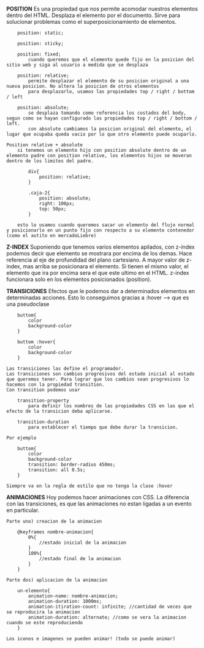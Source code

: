 **POSITION**
Es una propiedad que nos permite acomodar nuestros elementos dentro del HTML. Desplaza el elemento por el documento.
Sirve para solucionar problemas como el superposicionamiento de elementos.

        position: static;

        position: sticky;

        position: fixed;
            cuando queremos que el elemento quede fijo en la posicion del sitio web y siga al usuario a medida que se desplaza

        position: relative;
            permite desplazar el elemento de su posicion original a una nueva posicion. No altera la posicion de otros elementos
            para desplazarlo, usamos las propiedades top / right / bottom / left

        position: absolute;
            se desplaza tomando como referencia los costados del body, segun como se hayan configurado las propiedades top / right / bottom / left.
            con absolute cambiamos la posicion original del elemento, el lugar que ocupaba queda vacio por lo que otro elemento puede ocuparlo.

    Position relative + absolute
        si tenemos un elemento hijo con position absolute dentro de un elemento padre con position relative, los elementos hijos se moveran dentro de los limites del padre.

            div{
                position: relative;
            }

            .caja-2{
                position: absolute;
                right: 100px;
                top: 50px;
            }

        esto lo usamos cuando queremos sacar un elemento del flujo normal y posicionarlo en un punto fijo con respecto a su elemento contenedor (como el autito en mercadoLiebre)

**Z-INDEX**
Suponiendo que tenemos varios elementos apilados, con z-index podemos decir que elemento se mostrara por encima de los demas. Hace referencia al eje de profundidad del plano cartesiano.
A mayor valor de z-index, mas arriba se posicionara el elemento.
Si tienen el mismo valor, el elemento que ira por encima sera el que este ultimo en el HTML.
z-index funcionara solo en los elementos posicionados (position).

**TRANSICIONES**
Efectos que le podemos dar a determinados elementos en determinadas acciones.
Esto lo conseguimos gracias a :hover --> que es una pseudoclase

        buttom{
            color
            background-color
        }

        buttom :hover{
            color
            background-color
        }

    Las transiciones las define el programador.
    Las transiciones son cambios progresivos del estado inicial al estado que queremos tener. Para lograr que los cambios sean progresivos lo hacemos con la propiedad transition.
    Con transition podemos usar

        transition-property
            para definir los nombres de las propiedades CSS en las que el efecto de la transicion deba aplicarse.

        transition-duration
            para establecer el tiempo que debe durar la transicion.
            
    Por ejemplo

        buttom{
            color
            background-color
            transition: border-radius 450ms;
            transition: all 0.5s;
        }

    Siempre va en la regla de estilo que no tenga la clase :hover

**ANIMACIONES**
    Hoy podemos hacer animaciones con CSS. La diferencia con las transiciones, es que las animaciones no estan ligadas a un evento en particular.

    Parte uno) creacion de la animacion

        @keyframes nombre-animacion{
            0%{
                //estado inicial de la animacion
            }
            100%{
                //estado final de la animacion
            }
        }
    
    Parte dos) aplicacion de la animacion

        un-elemento{
            animation-name: nombre-animacion;
            animation-duration: 1000ms;
            animation-itiration-count: infinite; //cantidad de veces que se reproducira la animacion
            animation-duration: alternate; //como se vera la animacion cuando se este reproduciendo
        }
    
    Los iconos e imagenes se pueden animar! (todo se puede animar)